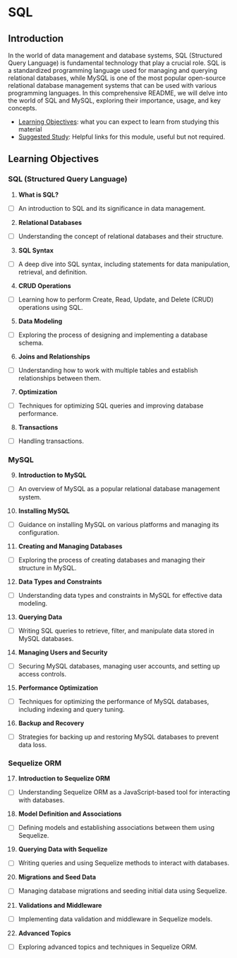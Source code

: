 # SQL

## Introduction

In the world of data management and database systems, SQL (Structured Query Language) is fundamental technology that play a crucial role. SQL is a standardized programming language used for managing and querying relational databases, while MySQL is one of the most popular open-source relational database management systems that can be used with various programming languages. In this comprehensive README, we will delve into the world of SQL and MySQL, exploring their importance, usage, and key concepts.

- [Learning Objectives](#learning-objectives): what you can expect to learn from
  studying this material
- [Suggested Study](./suggested-study.md): Helpful links for this module, useful
  but not required.

## Learning Objectives

### SQL (Structured Query Language)

1. **What is SQL?**

- [ ] An introduction to SQL and its significance in data management.

2. **Relational Databases**

- [ ] Understanding the concept of relational databases and their structure.

3. **SQL Syntax**

- [ ] A deep dive into SQL syntax, including statements for data manipulation, retrieval, and definition.

4. **CRUD Operations**

- [ ] Learning how to perform Create, Read, Update, and Delete (CRUD) operations using SQL.

5. **Data Modeling**

- [ ] Exploring the process of designing and implementing a database schema.

6. **Joins and Relationships**

- [ ] Understanding how to work with multiple tables and establish relationships between them.

7. **Optimization**

- [ ] Techniques for optimizing SQL queries and improving database performance.

8. **Transactions**
- [ ] Handling transactions.

### MySQL

9. **Introduction to MySQL**

- [ ] An overview of MySQL as a popular relational database management system.

10. **Installing MySQL**

- [ ] Guidance on installing MySQL on various platforms and managing its configuration.

11. **Creating and Managing Databases**

- [ ] Exploring the process of creating databases and managing their structure in MySQL.

12. **Data Types and Constraints**

- [ ] Understanding data types and constraints in MySQL for effective data modeling.

13. **Querying Data**

- [ ] Writing SQL queries to retrieve, filter, and manipulate data stored in MySQL databases.

14. **Managing Users and Security**

- [ ] Securing MySQL databases, managing user accounts, and setting up access controls.

15. **Performance Optimization**

- [ ] Techniques for optimizing the performance of MySQL databases, including indexing and query tuning.

16. **Backup and Recovery**

- [ ] Strategies for backing up and restoring MySQL databases to prevent data loss.

### Sequelize ORM

17. **Introduction to Sequelize ORM**

- [ ] Understanding Sequelize ORM as a JavaScript-based tool for interacting with databases.

18. **Model Definition and Associations**

- [ ] Defining models and establishing associations between them using Sequelize.

19. **Querying Data with Sequelize**

- [ ] Writing queries and using Sequelize methods to interact with databases.

20. **Migrations and Seed Data**

- [ ] Managing database migrations and seeding initial data using Sequelize.

21. **Validations and Middleware**

- [ ] Implementing data validation and middleware in Sequelize models.

22. **Advanced Topics**

- [ ] Exploring advanced topics and techniques in Sequelize ORM.
